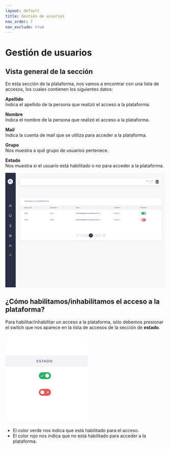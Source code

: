 ```yaml
---
layout: default
title: Gestión de usuarios
nav_order: 7
nav_exclude: true
---
```


# Gestión de usuarios

## Vista general de la sección

En esta sección de la plataforma, nos vamos a encontrar con una lista de accesos, los cuales contienen los siguientes datos:

**Apellido**  
Indica el apellido de la persona que realizó el acceso a la plataforma.

**Nombre**  
Indica el nombre de la persona que realizó el acceso a la plataforma.

**Mail**  
Indica la cuenta de mail que se utiliza para acceder a la plataforma.

**Grupo**  
Nos muestra a qué grupo de usuarios pertenece.

**Estado**  
Nos muestra si el usuario está habilitado o no para acceder a la plataforma.

![](media/usuarios/gestion.png)

## ¿Cómo habilitamos/inhabilitamos el acceso a la plataforma?

Para habilitar/inhabilitar un acceso a la plataforma, sólo debemos presionar el switch que nos aparece en la lista de accesos de la sección de **estado**.

![](media/usuarios/estado.png)

- El color verde nos indica que está habilitado para el acceso.
- El color rojo nos indica que no está habilitado para acceder a la plataforma.

